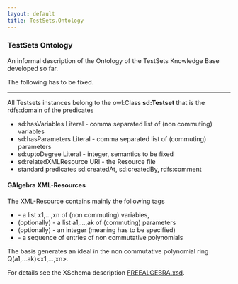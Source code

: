 ```yaml
---
layout: default
title: TestSets.Ontology
---
```


### TestSets Ontology

An informal description of the Ontology of the TestSets Knowledge Base developed so far.

The following has to be fixed.

* * * * *

All Testsets instances belong to the owl:Class **sd:Testset** that is the rdfs:domain of the predicates

-   sd:hasVariables Literal - comma separated list of (non commuting) variables
-   sd:hasParameters Literal - comma separated list of (commuting) parameters
-   sd:uptoDegree Literal - integer, semantics to be fixed
-   sd:relatedXMLResource URI - the Resource file
-   standard predicates sd:createdAt, sd:createdBy, rdfs:comment

#### GAlgebra XML-Resources

The XML-Resource contains mainly the following tags

-   <vars> - a list x1,...,xn of (non commuting) variables,
-   (optionally) <parameters> - a list a1,...,ak of (commuting) parameters
-   (optionally) <uptoDeg> - an integer (meaning has to be specified)
-   <basis> - a sequence of <ncpoly> entries of non commutative polynomials

The basis generates an ideal in the non commutative polynomial ring Q(a1,...ak)<x1,...,xn>.

For details see the XSchema description [FREEALGEBRA.xsd](http://symbolicdata.org/XMLResources/FREEALGEBRA.xsd).
